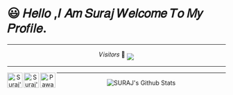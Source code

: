  # 😃 𝐻𝑒𝑙𝑙𝑜 ,𝐼 𝐴𝑚 𝑆𝑢𝑟𝑎𝑗 𝑊𝑒𝑙𝑐𝑜𝑚𝑒 𝑇𝑜 𝑀𝑦 𝑃𝑟𝑜𝑓𝑖𝑙𝑒.
<div align="center">

----
              
𝑉𝑖𝑠𝑖𝑡𝑜𝑟𝑠
 🥰    <img align="middle" src="https://profile-counter.glitch.me/TG-SURAJ/count.svg" />
</p>

----
<p align="center">
 <a href="https://t.me/KingOf_univers">
   <img align="left" alt="Suraj's Telegram" width="35px" src="https://cdn.jsdelivr.net/npm/simple-icons@v4/icons/telegram.svg" />
 </a> 
 <a href="https://instagram.com/__noughty_legend__/">
   <img align="left" alt="Suraj's's Instagram" width="35px" src="https://cdn.jsdelivr.net/npm/simple-icons@v4/icons/instagram.svg" />
 </a>
 <a href="https://www.facebook.com/profile.php?id=100028592142770">
   <img align="left" alt="Pawan's Facebook" width="35px" src="https://cdn.jsdelivr.net/npm/simple-icons@v3/icons/facebook.svg" />
 </a>
</p>

----


<img align="center" src="https://github-readme-stats.vercel.app/api?username=TG-SURAJ&include_all_commits=true&count_private=true&show_icons=true&line_height=20&title_color=7A7ADB&icon_color=2234AE&text_color=D3D3D3&bg_color=0,000000,130F40" alt="SURAJ's Github Stats">
</br>    
</div>
